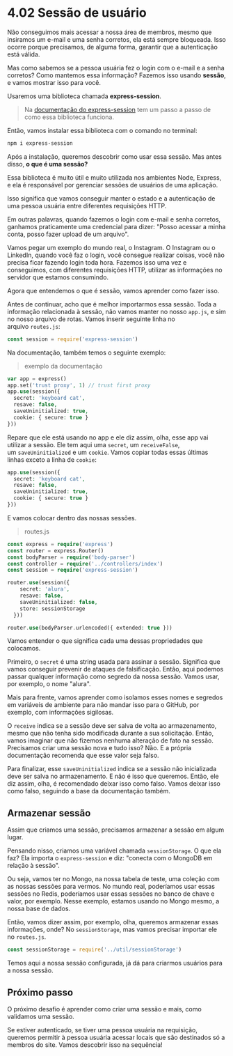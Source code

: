 # 4.02 Sessão de usuário

Não conseguimos mais acessar a nossa área de membros, mesmo que insiramos um e-mail e uma senha corretos, ela está sempre bloqueada. Isso ocorre porque precisamos, de alguma forma, garantir que a autenticação está válida.

Mas como sabemos se a pessoa usuária fez o login com o e-mail e a senha corretos? Como mantemos essa informação? Fazemos isso usando **sessão**, e vamos mostrar isso para você.

Usaremos uma biblioteca chamada **express-session**.

> Na [documentação do express-session](https://www.npmjs.com/package/express-session) tem um passo a passo de como essa biblioteca funciona.

Então, vamos instalar essa biblioteca com o comando no terminal:

```css
npm i express-session
```

Após a instalação, queremos descobrir como usar essa sessão. Mas antes disso, **o que é uma sessão?**

Essa biblioteca é muito útil e muito utilizada nos ambientes Node, Express, e ela é responsável por gerenciar sessões de usuários de uma aplicação.

Isso significa que vamos conseguir manter o estado e a autenticação de uma pessoa usuária entre diferentes requisições HTTP.

Em outras palavras, quando fazemos o login com e-mail e senha corretos, ganhamos praticamente uma credencial para dizer: "Posso acessar a minha conta, posso fazer upload de um arquivo".

Vamos pegar um exemplo do mundo real, o Instagram. O Instagram ou o LinkedIn, quando você faz o login, você consegue realizar coisas, você não precisa ficar fazendo login toda hora. Fazemos isso uma vez e conseguimos, com diferentes requisições HTTP, utilizar as informações no servidor que estamos consumindo.

Agora que entendemos o que é sessão, vamos aprender como fazer isso.

Antes de continuar, acho que é melhor importarmos essa sessão. Toda a informação relacionada à sessão, não vamos manter no nosso `app.js`, e sim no nosso arquivo de rotas. Vamos inserir seguinte linha no arquivo `routes.js`:

```javascript
const session = require('express-session')
```

Na documentação, também temos o seguinte exemplo:

> exemplo da documentação

```php
var app = express()
app.set('trust proxy', 1) // trust first proxy
app.use(session({
  secret: 'keyboard cat',
  resave: false,
  saveUninitialized: true,
  cookie: { secure: true }
}))
```

Repare que ele está usando no app e ele diz assim, olha, esse app vai utilizar a sessão. Ele tem aqui uma `secret`, um `receiveFalse`, um `saveUninitialized` e um `cookie`. Vamos copiar todas essas últimas linhas exceto a linha de `cookie`:

```php
app.use(session({
  secret: 'keyboard cat',
  resave: false,
  saveUninitialized: true,
  cookie: { secure: true }
}))
```

E vamos colocar dentro das nossas sessões.

> routes.js

```php
const express = require('express')
const router = express.Router()
const bodyParser = require('body-parser')
const controller = require('../controllers/index')
const session = require('express-session')

router.use(session({
    secret: 'alura',
    resave: false,
    saveUninitialized: false,
    store: sessionStorage
  }))

router.use(bodyParser.urlencoded({ extended: true }))
```

Vamos entender o que significa cada uma dessas propriedades que colocamos.

Primeiro, o `secret` é uma string usada para assinar a sessão. Significa que vamos conseguir prevenir de ataques de falsificação. Então, aqui podemos passar qualquer informação como segredo da nossa sessão. Vamos usar, por exemplo, o nome "alura".

Mais para frente, vamos aprender como isolamos esses nomes e segredos em variáveis de ambiente para não mandar isso para o GitHub, por exemplo, com informações sigilosas.

O `receive` indica se a sessão deve ser salva de volta ao armazenamento, mesmo que não tenha sido modificada durante a sua solicitação. Então, vamos imaginar que não fizemos nenhuma alteração de fato na sessão. Precisamos criar uma sessão nova e tudo isso? Não. E a própria documentação recomenda que esse valor seja falso.

Para finalizar, esse `saveUninitialized` indica se a sessão não inicializada deve ser salva no armazenamento. E não é isso que queremos. Então, ele diz assim, olha, é recomendado deixar isso como falso. Vamos deixar isso como falso, seguindo a base da documentação também.

## Armazenar sessão

Assim que criamos uma sessão, precisamos armazenar a sessão em algum lugar.

Pensando nisso, criamos uma variável chamada `sessionStorage`. O que ela faz? Ela importa o `express-session` e diz: "conecta com o MongoDB em relação à sessão".

Ou seja, vamos ter no Mongo, na nossa tabela de teste, uma coleção com as nossas sessões para vermos. No mundo real, poderíamos usar essas sessões no Redis, poderíamos usar essas sessões no banco de chave e valor, por exemplo. Nesse exemplo, estamos usando no Mongo mesmo, a nossa base de dados.

Então, vamos dizer assim, por exemplo, olha, queremos armazenar essas informações, onde? No `sessionStorage`, mas vamos precisar importar ele no `routes.js`.

```javascript
const sessionStorage = require('../util/sessionStorage')
```

Temos aqui a nossa sessão configurada, já dá para criarmos usuários para a nossa sessão.

## Próximo passo

O próximo desafio é aprender como criar uma sessão e mais, como validamos uma sessão.

Se estiver autenticado, se tiver uma pessoa usuária na requisição, queremos permitir à pessoa usuária acessar locais que são destinados só a membros do site. Vamos descobrir isso na sequência!
